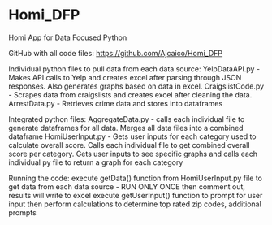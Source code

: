 # Homi_DFP
Homi App for Data Focused Python

GitHub with all code files: https://github.com/Ajcaico/Homi_DFP

Individual python files to pull data from each data source:
YelpDataAPI.py - Makes API calls to Yelp and creates excel after parsing through JSON responses. Also generates graphs based on data in excel. 
CraigslistCode.py - Scrapes data from craigslists and creates excel after cleaning the data.
ArrestData.py - Retrieves crime data and stores into dataframes



Integrated python files:
AggregateData.py - calls each individual file to generate dataframes for all data. Merges all data files into a combined dataframe
HomiUserInput.py - Gets user inputs for each category used to calculate overall score.
		   Calls each individual file to get combined overall score per category.
		   Gets user inputs to see specific graphs and calls each individual py file to return a graph for each category


Running the code:
execute getData() function from HomiUserInput.py file to get data from each data source - RUN ONLY ONCE then comment out, results will write to excel
execute getUserInput() function to prompt for user input then perform calculations to determine top rated zip codes, additional prompts 

